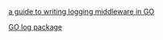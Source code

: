 [a guide to writing logging middleware in GO](https://blog.questionable.services/article/guide-logging-middleware-go/)

[GO log package](https://golang.org/pkg/log/)